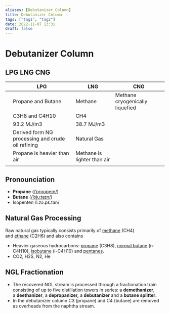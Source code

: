 ```yaml
---
aliases: [Debutanizer Column]
title: Debutanizer Column
tags: ["tag1", "tag2"]
date: 2022-11-07 13:31
draft: false
---
```


# Debutanizer Column

## LPG LNG CNG

|     | LPG                         | LNG                         | CNG |
| --- | --------------------------- | --------------------------- | --- |
|     | Propane and Butane          | Methane                     |Methane cryogenically liquefied     |
|     | C3H8 and C4H10              | CH4                         |     |
|     | 93.2 MJ/m3                  | 38.7 MJ/m3                  |     |
|     | Derived form NG processing and crude oil refining  | Natural Gas                 |     |
|     | Propane is heavier than air | Methane is lighter than air |     |
|     |                             |                             |     |

## Pronounciation

- **Propane** ([/ˈproʊpeɪn/](https://en.wikipedia.org/wiki/Help:IPA/English "Help:IPA/English"))
- **Butane** ([/ˈbjuːteɪn/](https://en.wikipedia.org/wiki/Help:IPA/English "Help:IPA/English"))
- Isopenten /i.zɔ.pɛ̃.tan/

## Natural Gas Processing

Raw natural gas typically consists primarily of [methane](https://en.wikipedia.org/wiki/Methane "Methane") (CH4) and [ethane](https://en.wikipedia.org/wiki/Ethane "Ethane") (C2H6) and also contains

- Heavier gaseous hydrocarbons: [propane](https://en.wikipedia.org/wiki/Propane "Propane") (C3H8), [normal butane](https://en.wikipedia.org/wiki/Butane "Butane") (n-C4H10), [isobutane](https://en.wikipedia.org/wiki/Isobutane "Isobutane") (i-C4H10) and [pentanes](https://en.wikipedia.org/wiki/Pentane "Pentane").
- CO2, H2S, N2, He

## NGL Fractionation

- The recovered NGL stream is processed through a fractionation train consisting of up to five distillation towers in series: a **demethanizer**, a **deethanizer**, a **depropanizer,** a **debutanizer** and a **butane splitter**.
- In the debutanizer column C3 (propane) and C4 (butane) are removed as overheads from the naphtha stream.
